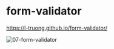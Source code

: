 # form-validator
https://l-truong.github.io/form-validator/

![07-form-validator](https://user-images.githubusercontent.com/11521905/235499478-4d8817b7-6c0a-4f25-9a1a-3ac17746516e.png)
